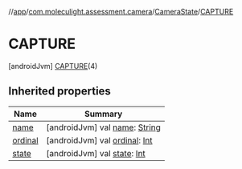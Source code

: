 //[app](../../../../index.md)/[com.moleculight.assessment.camera](../../index.md)/[CameraState](../index.md)/[CAPTURE](index.md)



# CAPTURE  
 [androidJvm] [CAPTURE](index.md)(4)  
   


## Inherited properties  
  
|  Name |  Summary | 
|---|---|
| <a name="com.moleculight.assessment.camera/CameraState.CAPTURE/name/#/PointingToDeclaration/"></a>[name](name.md)| <a name="com.moleculight.assessment.camera/CameraState.CAPTURE/name/#/PointingToDeclaration/"></a> [androidJvm] val [name](name.md): [String](https://kotlinlang.org/api/latest/jvm/stdlib/kotlin/-string/index.html)   <br>|
| <a name="com.moleculight.assessment.camera/CameraState.CAPTURE/ordinal/#/PointingToDeclaration/"></a>[ordinal](ordinal.md)| <a name="com.moleculight.assessment.camera/CameraState.CAPTURE/ordinal/#/PointingToDeclaration/"></a> [androidJvm] val [ordinal](ordinal.md): [Int](https://kotlinlang.org/api/latest/jvm/stdlib/kotlin/-int/index.html)   <br>|
| <a name="com.moleculight.assessment.camera/CameraState.CAPTURE/state/#/PointingToDeclaration/"></a>[state](state.md)| <a name="com.moleculight.assessment.camera/CameraState.CAPTURE/state/#/PointingToDeclaration/"></a> [androidJvm] val [state](state.md): [Int](https://kotlinlang.org/api/latest/jvm/stdlib/kotlin/-int/index.html)   <br>|

